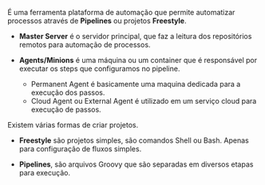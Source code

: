 É uma ferramenta plataforma de automação que permite automatizar processos através de **Pipelines** ou projetos **Freestyle**.

* **Master Server** é o servidor principal, que faz a leitura dos repositórios remotos para automação de processos.
  
* **Agents/Minions** é uma máquina ou um container que é responsável por executar os steps que configuramos no pipeline.
  
	* Permanent Agent é basicamente uma maquina dedicada para a execução dos passos.
	* Cloud Agent ou External Agent é utilizado em um serviço cloud para execução de passos.

Existem várias formas de criar projetos.

* **Freestyle** são projetos simples, são comandos Shell ou Bash. Apenas para configuração de fluxos simples.
  
* **Pipelines**, são arquivos Groovy que são separadas em diversos etapas para execução.

